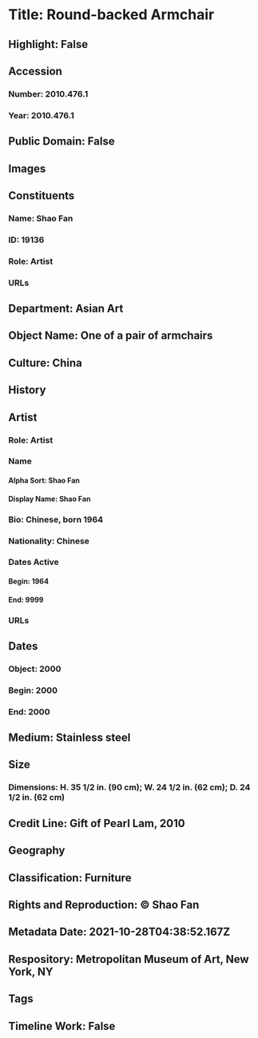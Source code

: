 # Title: Round-backed Armchair
## Highlight: False
## Accession
### Number: 2010.476.1
### Year: 2010.476.1
## Public Domain: False
## Images
## Constituents
### Name: Shao Fan
### ID: 19136
### Role: Artist
### URLs
## Department: Asian Art
## Object Name: One of a pair of armchairs
## Culture: China
## History
## Artist
### Role: Artist
### Name
#### Alpha Sort: Shao Fan
#### Display Name: Shao Fan
### Bio: Chinese, born 1964
### Nationality: Chinese
### Dates Active
#### Begin: 1964
#### End: 9999
### URLs
## Dates
### Object: 2000
### Begin: 2000
### End: 2000
## Medium: Stainless steel
## Size
### Dimensions: H. 35 1/2 in. (90 cm); W. 24 1/2 in. (62 cm); D. 24 1/2 in. (62 cm)
## Credit Line: Gift of Pearl Lam, 2010
## Geography
## Classification: Furniture
## Rights and Reproduction: © Shao Fan
## Metadata Date: 2021-10-28T04:38:52.167Z
## Respository: Metropolitan Museum of Art, New York, NY
## Tags
## Timeline Work: False